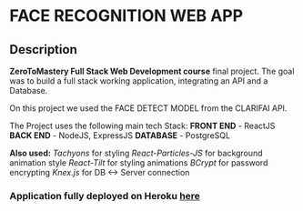 # FACE RECOGNITION WEB APP

## Description
**ZeroToMastery Full Stack Web Development course** final project.
The goal was to build a full stack working application, integrating an API and a Database.

On this  project we used the FACE DETECT MODEL from the CLARIFAI API.

The Project uses the following main tech Stack:
**FRONT END** - ReactJS
**BACK END** - NodeJS, ExpressJS
**DATABASE** - PostgreSQL

**Also used:**
*Tachyons* for styling
*React-Particles-JS* for background animation style
*React-Tilt* for styling animations
*BCrypt* for password encrypting
*Knex.js* for DB <-> Server connection

### Application fully deployed on Heroku [here](https://face--recognition--app.herokuapp.com/)



